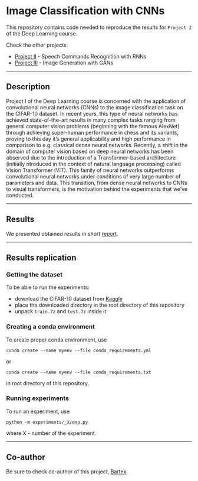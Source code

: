# Image Classification with CNNs

This repository contains code needed to reproduce the results for `Project I` of the Deep Learning course.

Check the other projects:

- [Project II](https://github.com/Wladeko/deep-learning-rnn) - Speech Commands Recognition with RNNs
- [Project III](https://github.com/Wladeko/deep-learning-gan) - Image Generation with GANs

---
## Description
Project I of the Deep Learning course is concerned with the application of convolutional neural networks (CNNs) to the image classification task on the CIFAR-10 dataset. In recent years, this type of neural networks has achieved state-of-the-art results in many complex tasks ranging from general computer vision problems (beginning with the famous AlexNet) through achieving super-human performance in chess and its variants, proving to this day it’s
general applicability and high performance in comparison to e.g. classical dense neural networks. Recently, a shift in the domain of computer vision based on deep neural networks has been observed due to the introduction of a Transformer-based architecture (initially  ntroduced in the context of natural language processing) called Vision Transformer (ViT). This family of neural networks outperforms convolutional neural networks under conditions of very large number of parameters and data. This transition, from dense neural networks to CNNs to visual transformers, is the motivation behind the experiments that we’ve conducted.


---
## Results
We presented obtained results in short [report](https://github.com/Wladeko/deep-learning-cnn/blob/main/report.pdf).

---
## Results replication
### Getting the dataset

To be able to run the experiments:

- download the CIFAR-10 dataset from [Kaggle](https://www.kaggle.com/competitions/cifar-10/overview)
- place the downloaded directory in the root directory of this repository
- unpack `train.7z` and `test.7z` inside it

### Creating a conda environment

To create proper conda environment, use

`conda create --name myenv --file conda_requirements.yml`

or

`conda create --name myenv --file conda_requirements.txt`

in root directory of this repository.

### Running experiments

To run an experiment, use

`python -m experiments/_X/exp.py`

where X - number of the experiment.

---
## Co-author
Be sure to check co-author of this project, [Bartek](https://github.com/sobieskibj).